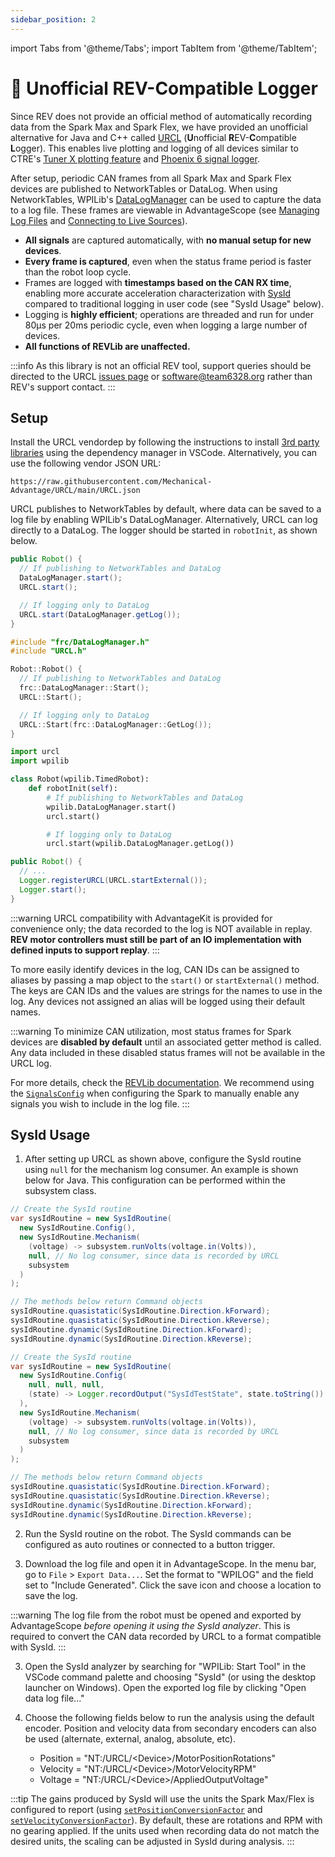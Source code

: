 ```yaml
---
sidebar_position: 2
---
```


import Tabs from '@theme/Tabs';
import TabItem from '@theme/TabItem';

# 📝 Unofficial REV-Compatible Logger

Since REV does not provide an official method of automatically recording data from the Spark Max and Spark Flex, we have provided an unofficial alternative for Java and C++ called [URCL](https://github.com/Mechanical-Advantage/URCL) (**U**nofficial **R**EV-**C**ompatible **L**ogger). This enables live plotting and logging of all devices similar to CTRE's [Tuner X plotting feature](https://v6.docs.ctr-electronics.com/en/latest/docs/tuner/plotting.html) and [Phoenix 6 signal logger](https://pro.docs.ctr-electronics.com/en/latest/docs/api-reference/api-usage/signal-logging.html).

After setup, periodic CAN frames from all Spark Max and Spark Flex devices are published to NetworkTables or DataLog. When using NetworkTables, WPILib's [DataLogManager](https://docs.wpilib.org/en/stable/docs/software/telemetry/datalog.html) can be used to capture the data to a log file. These frames are viewable in AdvantageScope (see [Managing Log Files](/overview/log-files) and [Connecting to Live Sources](/overview/live-sources)).

- **All signals** are captured automatically, with **no manual setup for new devices**.
- **Every frame is captured**, even when the status frame period is faster than the robot loop cycle.
- Frames are logged with **timestamps based on the CAN RX time**, enabling more accurate acceleration characterization with [SysId](https://docs.wpilib.org/en/stable/docs/software/pathplanning/system-identification/introduction.html) compared to traditional logging in user code (see "SysId Usage" below).
- Logging is **highly efficient**; operations are threaded and run for under 80µs per 20ms periodic cycle, even when logging a large number of devices.
- **All functions of REVLib are unaffected.**

:::info
As this library is not an official REV tool, support queries should be directed to the URCL [issues page](https://github.com/Mechanical-Advantage/URCL/issues) or software@team6328.org rather than REV's support contact.
:::

## Setup

Install the URCL vendordep by following the instructions to install [3rd party libraries](https://docs.wpilib.org/en/stable/docs/software/vscode-overview/3rd-party-libraries.html) using the dependency manager in VSCode. Alternatively, you can use the following vendor JSON URL:

```
https://raw.githubusercontent.com/Mechanical-Advantage/URCL/main/URCL.json
```

URCL publishes to NetworkTables by default, where data can be saved to a log file by enabling WPILib's DataLogManager. Alternatively, URCL can log directly to a DataLog. The logger should be started in `robotInit`, as shown below.

<Tabs>
<TabItem value="java" label="WPILib (Java)" default>

```java
public Robot() {
  // If publishing to NetworkTables and DataLog
  DataLogManager.start();
  URCL.start();

  // If logging only to DataLog
  URCL.start(DataLogManager.getLog());
}
```

</TabItem>
<TabItem value="cpp" label="WPILib (C++)">

```cpp
#include "frc/DataLogManager.h"
#include "URCL.h"

Robot::Robot() {
  // If publishing to NetworkTables and DataLog
  frc::DataLogManager::Start();
  URCL::Start();

  // If logging only to DataLog
  URCL::Start(frc::DataLogManager::GetLog());
}
```

</TabItem>
<TabItem value="python" label="Python">

```python
import urcl
import wpilib

class Robot(wpilib.TimedRobot):
    def robotInit(self):
        # If publishing to NetworkTables and DataLog
        wpilib.DataLogManager.start()
        urcl.start()

        # If logging only to DataLog
        urcl.start(wpilib.DataLogManager.getLog())
```

</TabItem>
<TabItem value="advantagekit" label="AdvantageKit">

```java
public Robot() {
  // ...
  Logger.registerURCL(URCL.startExternal());
  Logger.start();
}
```

:::warning
URCL compatibility with AdvantageKit is provided for convenience only; the data recorded to the log is NOT available in replay. **REV motor controllers must still be part of an IO implementation with defined inputs to support replay**.
:::

</TabItem>
</Tabs>

To more easily identify devices in the log, CAN IDs can be assigned to aliases by passing a map object to the `start()` or `startExternal()` method. The keys are CAN IDs and the values are strings for the names to use in the log. Any devices not assigned an alias will be logged using their default names.

:::warning
To minimize CAN utilization, most status frames for Spark devices are **disabled by default** until an associated getter method is called. Any data included in these disabled status frames will not be available in the URCL log.

For more details, check the [REVLib documentation](https://docs.revrobotics.com/revlib/24-to-25#setting-status-periods). We recommend using the [`SignalsConfig`](https://codedocs.revrobotics.com/java/com/revrobotics/spark/config/signalsconfig) when configuring the Spark to manually enable any signals you wish to include in the log file.
:::

## SysId Usage

1. After setting up URCL as shown above, configure the SysId routine using `null` for the mechanism log consumer. An example is shown below for Java. This configuration can be performed within the subsystem class.

<Tabs groupId="library">
<TabItem value="WPILib" label="WPILib" default>

```java
// Create the SysId routine
var sysIdRoutine = new SysIdRoutine(
  new SysIdRoutine.Config(),
  new SysIdRoutine.Mechanism(
    (voltage) -> subsystem.runVolts(voltage.in(Volts)),
    null, // No log consumer, since data is recorded by URCL
    subsystem
  )
);

// The methods below return Command objects
sysIdRoutine.quasistatic(SysIdRoutine.Direction.kForward);
sysIdRoutine.quasistatic(SysIdRoutine.Direction.kReverse);
sysIdRoutine.dynamic(SysIdRoutine.Direction.kForward);
sysIdRoutine.dynamic(SysIdRoutine.Direction.kReverse);
```

</TabItem>
<TabItem value="advantagekit" label="AdvantageKit">

```java
// Create the SysId routine
var sysIdRoutine = new SysIdRoutine(
  new SysIdRoutine.Config(
    null, null, null,
    (state) -> Logger.recordOutput("SysIdTestState", state.toString())
  ),
  new SysIdRoutine.Mechanism(
    (voltage) -> subsystem.runVolts(voltage.in(Volts)),
    null, // No log consumer, since data is recorded by URCL
    subsystem
  )
);

// The methods below return Command objects
sysIdRoutine.quasistatic(SysIdRoutine.Direction.kForward);
sysIdRoutine.quasistatic(SysIdRoutine.Direction.kReverse);
sysIdRoutine.dynamic(SysIdRoutine.Direction.kForward);
sysIdRoutine.dynamic(SysIdRoutine.Direction.kReverse);
```

</TabItem>
</Tabs>

2. Run the SysId routine on the robot. The SysId commands can be configured as auto routines or connected to a button trigger.

3. Download the log file and open it in AdvantageScope. In the menu bar, go to `File` > `Export Data...`. Set the format to "WPILOG" and the field set to "Include Generated". Click the save icon and choose a location to save the log.

:::warning
The log file from the robot must be opened and exported by AdvantageScope _before opening it using the SysId analyzer_. This is required to convert the CAN data recorded by URCL to a format compatible with SysId.
:::

3. Open the SysId analyzer by searching for "WPILib: Start Tool" in the VSCode command palette and choosing "SysId" (or using the desktop launcher on Windows). Open the exported log file by clicking "Open data log file..."

4. Choose the following fields below to run the analysis using the default encoder. Position and velocity data from secondary encoders can also be used (alternate, external, analog, absolute, etc).

   - Position = "NT:/URCL/&lt;Device&gt;/MotorPositionRotations"
   - Velocity = "NT:/URCL/&lt;Device&gt;/MotorVelocityRPM"
   - Voltage = "NT:/URCL/&lt;Device&gt;/AppliedOutputVoltage"

:::tip
The gains produced by SysId will use the units the Spark Max/Flex is configured to report (using [`setPositionConversionFactor`](<https://codedocs.revrobotics.com/java/com/revrobotics/relativeencoder#setPositionConversionFactor(double)>) and [`setVelocityConversionFactor`](<https://codedocs.revrobotics.com/java/com/revrobotics/relativeencoder#setVelocityConversionFactor(double)>)). By default, these are rotations and RPM with no gearing applied. If the units used when recording data do not match the desired units, the scaling can be adjusted in SysId during analysis.
:::
